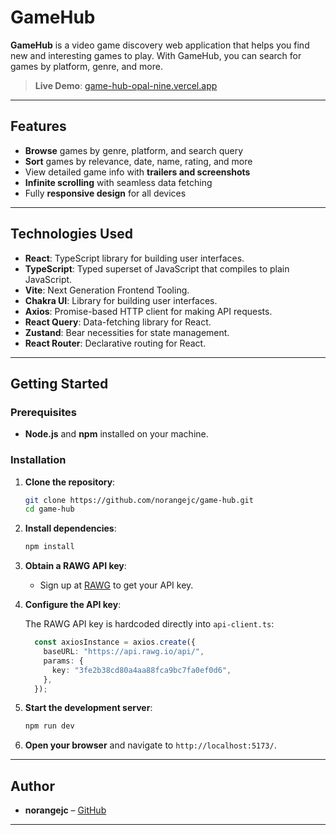 # GameHub

**GameHub** is a video game discovery web application that helps you find new and interesting games to play. With GameHub, you can search for games by platform, genre, and more.

> **Live Demo**: [game-hub-opal-nine.vercel.app](https://game-hub-opal-nine.vercel.app)

---

## Features

*  **Browse** games by genre, platform, and search query
*  **Sort** games by relevance, date, name, rating, and more
*  View detailed game info with **trailers and screenshots**
*  **Infinite scrolling** with seamless data fetching
*  Fully **responsive design** for all devices

---

## Technologies Used

* **React**: TypeScript library for building user interfaces.
* **TypeScript**: Typed superset of JavaScript that compiles to plain JavaScript.
* **Vite**: Next Generation Frontend Tooling.
* **Chakra UI**: Library for building user interfaces.
* **Axios**: Promise-based HTTP client for making API requests.
* **React Query**: Data-fetching library for React.
* **Zustand**: Bear necessities for state management.
* **React Router**: Declarative routing for React.

---

## Getting Started

### Prerequisites

* **Node.js** and **npm** installed on your machine.

### Installation

1. **Clone the repository**:

   ```bash
   git clone https://github.com/norangejc/game-hub.git
   cd game-hub
   ```

2. **Install dependencies**:

   ```bash
   npm install
   ```

3. **Obtain a RAWG API key**:

   * Sign up at [RAWG](https://rawg.io/apidocs) to get your API key.

4. **Configure the API key**:
  
    The RAWG API key is hardcoded directly into `api-client.ts`:

    ```ts
      const axiosInstance = axios.create({
        baseURL: "https://api.rawg.io/api/",
        params: {
          key: "3fe2b38cd80a4aa88fca9bc7fa0ef0d6",
        },
      });
      ```

5. **Start the development server**:

   ```bash
   npm run dev
   ```

6. **Open your browser** and navigate to `http://localhost:5173/`.

---

## Author

* **norangejc** – [GitHub](https://github.com/norangejc)

---


